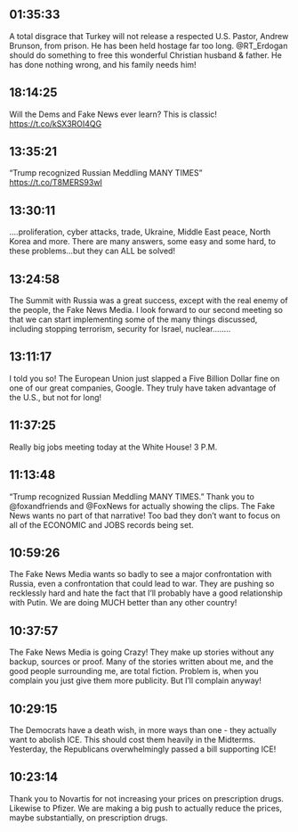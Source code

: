 ## 01:35:33
A total disgrace that Turkey will not release a respected U.S. Pastor, Andrew Brunson, from prison. He has been held hostage far too long. @RT_Erdogan should do something to free this wonderful Christian husband &amp; father. He has done nothing wrong, and his family needs him!
## 18:14:25
Will the Dems and Fake News ever learn? This is classic! https://t.co/kSX3ROI4QG
## 13:35:21
“Trump recognized Russian Meddling MANY TIMES” https://t.co/T8MERS93wI
## 13:30:11
....proliferation, cyber attacks, trade, Ukraine, Middle East peace, North Korea and more. There are many answers, some easy and some hard, to these problems...but they can ALL be solved!
## 13:24:58
The Summit with Russia was a great success, except with the real enemy of the people, the Fake News Media. I look forward to our second meeting so that we can start implementing some of the many things discussed, including stopping terrorism, security for Israel, nuclear........
## 13:11:17
I told you so! The European Union just slapped a Five Billion Dollar fine on one of our great companies, Google. They truly have taken advantage of the U.S., but not for long!
## 11:37:25
Really big jobs meeting today at the White House! 3 P.M.
## 11:13:48
“Trump recognized Russian Meddling MANY TIMES.” Thank you to @foxandfriends and @FoxNews for actually showing the clips. The Fake News wants no part of that narrative! Too bad they don’t want to focus on all of the ECONOMIC and JOBS records being set.
## 10:59:26
The Fake News Media wants so badly to see a major confrontation with Russia, even a confrontation that could lead to war. They are pushing so recklessly hard and hate the fact that I’ll probably have a good relationship with Putin. We are doing MUCH better than any other country!
## 10:37:57
The Fake News Media is going Crazy! They make up stories without any backup, sources or proof. Many of the stories written about me, and the good people surrounding me, are total fiction. Problem is, when you complain you just give them more publicity. But I’ll complain anyway!
## 10:29:15
The Democrats have a death wish, in more ways than one - they actually want to abolish ICE. This should cost them heavily in the Midterms. Yesterday, the Republicans overwhelmingly passed a bill supporting ICE!
## 10:23:14
Thank you to Novartis for not increasing your prices on prescription drugs. Likewise to Pfizer. We are making a big push to actually reduce the prices, maybe substantially, on prescription drugs.
